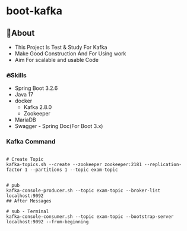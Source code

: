 # boot-kafka

## 📖About
- This Project Is Test & Study For Kafka 
- Make Good Construction And For Using work
- Aim For scalable and usable Code

### 🔥Skills
- Spring Boot 3.2.6
- Java 17 
- docker
  - Kafka 2.8.0
  - Zookeeper
- MariaDB
- Swagger - Spring Doc(For Boot 3.x)

### Kafka Command
```shell

# Create Topic
kafka-topics.sh --create --zookeeper zookeeper:2181 --replication-factor 1 --partitions 1 --topic exam-topic


# pub
kafka-console-producer.sh --topic exam-topic --broker-list localhost:9092
## After Messages 

# sub - Terminal
kafka-console-consumer.sh --topic exam-topic --bootstrap-server localhost:9092 --from-beginning
```